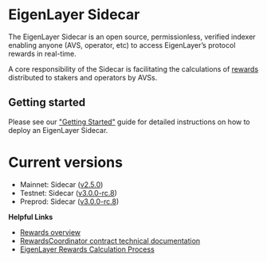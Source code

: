 # EigenLayer Sidecar

The EigenLayer Sidecar is an open source, permissionless, verified indexer enabling anyone (AVS, operator, etc) to access EigenLayer’s protocol rewards in real-time.

A core responsibility of the Sidecar is facilitating the calculations of [rewards](https://docs.eigenlayer.xyz/eigenlayer/rewards-claiming/rewards-claiming-overview) distributed to stakers and operators by AVSs.

## Getting started

Please see our ["Getting Started"](https://layr-labs.github.io/sidecar/running/getting-started) guide for detailed instructions on how to deploy an EigenLayer Sidecar.

# Current versions

* Mainnet: Sidecar ([v2.5.0](https://github.com/Layr-Labs/sidecar/releases/tag/v2.5.0))
* Testnet: Sidecar ([v3.0.0-rc.8](https://github.com/Layr-Labs/sidecar/releases/tag/v3.0.0-rc.8))
* Preprod: Sidecar ([v3.0.0-rc.8](https://github.com/Layr-Labs/sidecar/releases/tag/v3.0.0-rc.8))

**Helpful Links**

* [Rewards overview](https://docs.eigenlayer.xyz/eigenlayer/rewards-claiming/rewards-claiming-overview)
* [RewardsCoordinator contract technical documentation](https://github.com/Layr-Labs/eigenlayer-contracts/blob/dev/docs/core/RewardsCoordinator.md)
* [EigenLayer Rewards Calculation Process](https://hackmd.io/u-NHKEvtQ7m7CVDb4_42bA)


